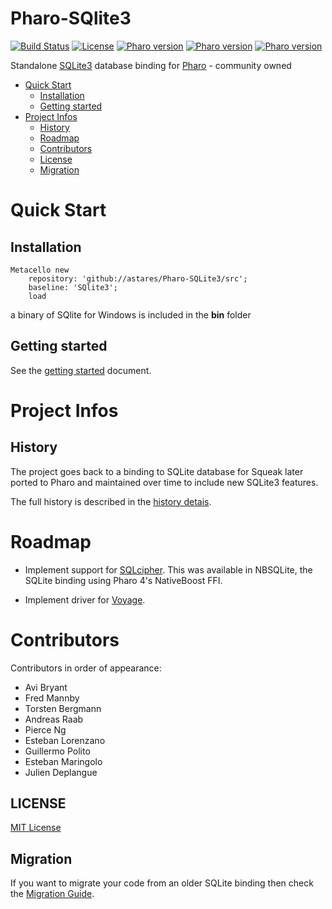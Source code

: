 # Pharo-SQlite3
[![Build Status](https://travis-ci.org/pharo-rdbms/Pharo-SQLite3.svg?branch=master)](https://travis-ci.org/pharo-rdbms/Pharo-SQLite3)
[![License](https://img.shields.io/badge/license-MIT-blue.svg)](LICENSE)
[![Pharo version](https://img.shields.io/badge/Pharo-6.1-%23aac9ff.svg)](https://pharo.org/download)
[![Pharo version](https://img.shields.io/badge/Pharo-7.0-%23aac9ff.svg)](https://pharo.org/download)
[![Pharo version](https://img.shields.io/badge/Pharo-8.0-%23aac9ff.svg)](https://pharo.org/download)

Standalone [SQLite3](https://www.sqlite.org) database binding for [Pharo](http://www.pharo.org) - community owned

- [Quick Start](#quick-start)
  * [Installation](#installation)
  * [Getting started](#getting-started)
- [Project Infos](#project-infos)
  * [History](#history)
  * [Roadmap](#roadmap)
  * [Contributors](#contributors)
  * [License](#license)
  * [Migration](#migration)

# Quick Start 

## Installation

```Smalltalk
Metacello new 
	repository: 'github://astares/Pharo-SQLite3/src';
	baseline: 'SQlite3';
	load
```

a binary of SQlite for Windows is included in the **bin** folder

## Getting started

See the [getting started](doc/getting_started.md) document.

# Project Infos

## History

The project goes back to a binding to SQLite database for Squeak later ported to Pharo and maintained over time to include new SQLite3 features.

The full history is described in the [history detais](doc/history.md).

# Roadmap 

- Implement support for
  [SQLcipher](https://github.com/sqlcipher/sqlcipher). This was available
  in NBSQLite, the SQLite binding using Pharo 4's NativeBoost FFI.

- Implement driver for [Voyage](https://github.com/pharo-nosql/voyage). 

# Contributors 

Contributors in order of appearance:

- Avi Bryant
- Fred Mannby
- Torsten Bergmann
- Andreas Raab
- Pierce Ng
- Esteban Lorenzano
- Guillermo Polito
- Esteban Maringolo
- Julien Deplangue

## LICENSE
[MIT License](LICENSE)

## Migration

If you want to migrate your code from an older SQLite binding then check the [Migration Guide](doc/migration.md).

